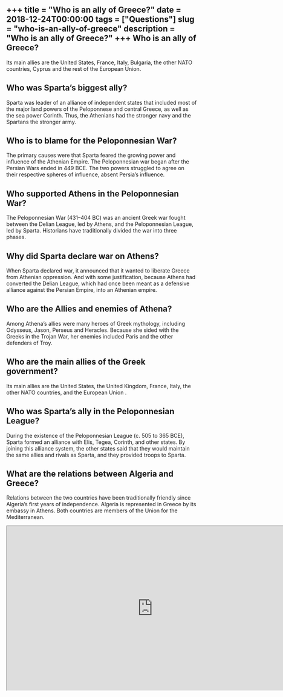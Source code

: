 +++
title = "Who is an ally of Greece?"
date = 2018-12-24T00:00:00
tags = ["Questions"]
slug = "who-is-an-ally-of-greece"
description = "Who is an ally of Greece?"
+++
Who is an ally of Greece?
-------------------------

Its main allies are the United States, France, Italy, Bulgaria, the other NATO countries, Cyprus and the rest of the European Union.

Who was Sparta’s biggest ally?
------------------------------

Sparta was leader of an alliance of independent states that included most of the major land powers of the Peloponnese and central Greece, as well as the sea power Corinth. Thus, the Athenians had the stronger navy and the Spartans the stronger army.

Who is to blame for the Peloponnesian War?
------------------------------------------

The primary causes were that Sparta feared the growing power and influence of the Athenian Empire. The Peloponnesian war began after the Persian Wars ended in 449 BCE. The two powers struggled to agree on their respective spheres of influence, absent Persia’s influence.

Who supported Athens in the Peloponnesian War?
----------------------------------------------

The Peloponnesian War (431–404 BC) was an ancient Greek war fought between the Delian League, led by Athens, and the Peloponnesian League, led by Sparta. Historians have traditionally divided the war into three phases.

Why did Sparta declare war on Athens?
-------------------------------------

When Sparta declared war, it announced that it wanted to liberate Greece from Athenian oppression. And with some justification, because Athens had converted the Delian League, which had once been meant as a defensive alliance against the Persian Empire, into an Athenian empire.

Who are the Allies and enemies of Athena?
-----------------------------------------

Among Athena’s allies were many heroes of Greek mythology, including Odysseus, Jason, Perseus and Heracles. Because she sided with the Greeks in the Trojan War, her enemies included Paris and the other defenders of Troy.

Who are the main allies of the Greek government?
------------------------------------------------

Its main allies are the United States, the United Kingdom, France, Italy, the other NATO countries, and the European Union .

Who was Sparta’s ally in the Peloponnesian League?
--------------------------------------------------

During the existence of the Peloponnesian League (c. 505 to 365 BCE), Sparta formed an alliance with Elis, Tegea, Corinth, and other states. By joining this alliance system, the other states said that they would maintain the same allies and rivals as Sparta, and they provided troops to Sparta.

What are the relations between Algeria and Greece?
--------------------------------------------------

Relations between the two countries have been traditionally friendly since Algeria’s first years of independence. Algeria is represented in Greece by its embassy in Athens. Both countries are members of the Union for the Mediterranean.

<iframe allow="accelerometer; autoplay; clipboard-write; encrypted-media; gyroscope; picture-in-picture" allowfullscreen="" class="__youtube_prefs__  epyt-is-override  no-lazyload" data-no-lazy="1" data-origheight="433" data-origwidth="770" data-skipgform_ajax_framebjll="" height="433" id="_ytid_86468" loading="lazy" src="https://www.youtube.com/embed/U_wgAas3gAQ?enablejsapi=1&autoplay=0&cc_load_policy=0&cc_lang_pref=&iv_load_policy=1&loop=0&modestbranding=0&rel=1&fs=1&playsinline=0&autohide=2&theme=dark&color=red&controls=1&" title="YouTube player" width="770"></iframe>